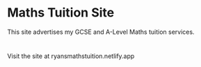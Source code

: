 # Maths Tuition Site
This site advertises my GCSE and A-Level Maths tuition services.
#
Visit the site at ryansmathstuition.netlify.app
